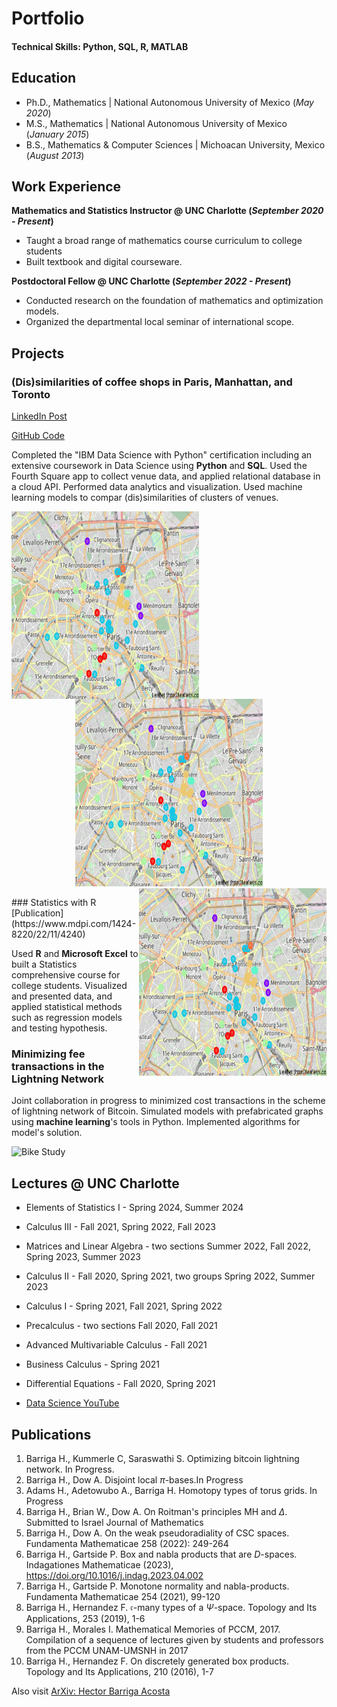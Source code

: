 # Portfolio

#### Technical Skills: Python, SQL, R, MATLAB

## Education
- Ph.D., Mathematics | National Autonomous University of Mexico (_May 2020_)								       		
- M.S., Mathematics	 |  National Autonomous University of Mexico (_January 2015_)	 			        		
- B.S., Mathematics & Computer Sciences  | Michoacan University, Mexico (_August 2013_)

## Work Experience
**Mathematics and Statistics Instructor @ UNC Charlotte (_September 2020 - Present_)**
- Taught a broad range of mathematics course curriculum to college students
- Built textbook and digital courseware.

**Postdoctoral Fellow @ UNC Charlotte (_September 2022 - Present_)**
- Conducted research on the foundation of mathematics and optimization models.
- Organized the departmental local seminar of international scope.

## Projects
### (Dis)similarities of coffee shops in Paris, Manhattan, and Toronto

[LinkedIn Post](https://www.linkedin.com/pulse/dissimilarities-coffee-shops-paris-manhattan-toronto-barriga-acosta/?trackingId=JJ6HehaLmf%2B%2F9ES20MKl7g%3D%3D)

[GitHub Code](https://github.com/hector-barriga/-Dis-similarities-of-coffee-shops-in-Paris-Manhattan-and-Toronto)

Completed the "IBM Data Science with Python" certification including an extensive coursework in Data Science using **Python** and **SQL**.
Used the Fourth Square app to collect venue data, and applied relational database in a cloud API. Performed data analytics and visualization. 
Used machine learning models to compar (dis)similarities of clusters of venues.

<p align="center">
      <img width="300" height="300" src="/Images/Paris.png" align="left">
      <img width="300" height="300" src="/Images/Paris.png">
      <img width="300" height="300" src="/Images/Paris.png" align="right">
</p>
### Statistics with R
[Publication](https://www.mdpi.com/1424-8220/22/11/4240)

Used **R** and **Microsoft Excel** to built a Statistics comprehensive course for college students. 
Visualized and presented data, and applied statistical methods such as regression models and testing hypothesis.

### Minimizing fee transactions in the Lightning Network
Joint collaboration in progress to minimized cost transactions in the scheme of lightning network of Bitcoin.
Simulated models with prefabricated graphs using **machine learning**'s tools in Python.
Implemented algorithms for model's solution.

![Bike Study](/assets/img/bike_study.jpeg)

## Lectures @ UNC Charlotte
- Elements of Statistics I - Spring 2024, Summer 2024
- Calculus III - Fall 2021, Spring 2022, Fall 2023
- Matrices and Linear Algebra - two sections Summer 2022, Fall 2022, Spring 2023, Summer 2023
- Calculus II - Fall 2020, Spring 2021, two groups Spring 2022, Summer 2023
- Calculus I - Spring 2021, Fall 2021, Spring 2022
- Precalculus - two sections Fall 2020, Fall 2021
- Advanced Multivariable Calculus - Fall 2021
- Business Calculus - Spring 2021
- Differential Equations - Fall 2020, Spring 2021

- [Data Science YouTube](https://www.youtube.com/channel/UCa9gErQ9AE5jT2DZLjXBIdA)

## Publications

1. Barriga H., Kummerle C, Saraswathi S. Optimizing bitcoin lightning network. In Progress.
2. Barriga H., Dow A. Disjoint local $\pi$-bases.In Progress
3. Adams H., Adetowubo A., Barriga H. Homotopy types of torus grids. In Progress
4. Barriga H., Brian W., Dow A. On Roitman's principles MH and $\Delta$. Submitted to Israel Journal of Mathematics
5. Barriga H., Dow A. On the weak pseudoradiality of CSC spaces. Fundamenta Mathematicae 258 (2022): 249-264
6. Barriga H., Gartside P. Box and nabla products that are $D$-spaces. Indagationes Mathematicae (2023), https://doi.org/10.1016/j.indag.2023.04.002
7. Barriga H., Gartside P. Monotone normality and nabla-products. Fundamenta Mathematicae 254 (2021), 99-120
8. Barriga H., Hernandez F. $\mathfrak{c}$-many types of a $\Psi$-space. Topology and Its Applications, 253 (2019), 1-6
9. Barriga H., Morales I. Mathematical Memories of PCCM, 2017. Compilation of a sequence of lectures given by students and professors from the PCCM UNAM-UMSNH in 2017
10. Barriga H., Hernandez F. On discretely generated box products. Topology and Its Applications, 210 (2016), 1-7

Also visit [ArXiv: Hector Barriga Acosta](https://arxiv.org/search/math?searchtype=author&query=Barriga-Acosta,+H+A)
